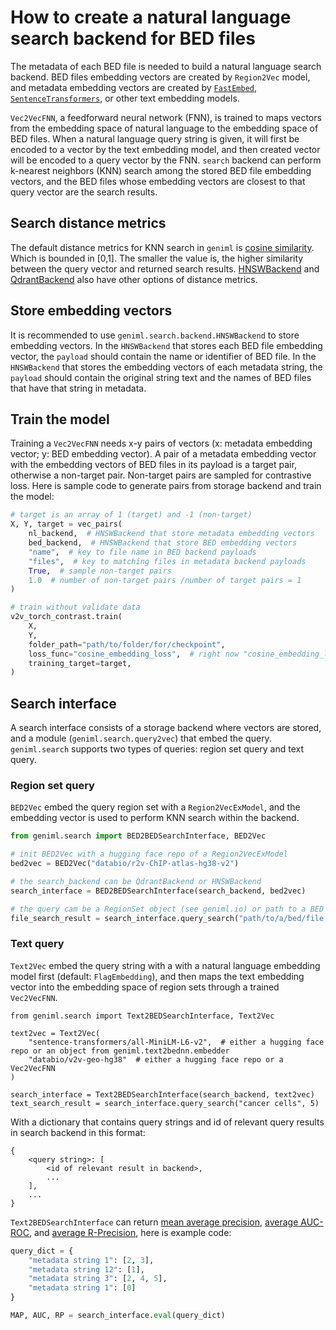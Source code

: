 # How to create a natural language search backend for BED files
The metadata of each BED file is needed to build a natural language search backend. BED files embedding vectors are created by
`Region2Vec` model, and metadata embedding vectors are created by [`FastEmbed`](https://github.com/qdrant/fastembed), [`SentenceTransformers`](https://www.sbert.net/), or other text embedding models.

`Vec2VecFNN`, a feedforward neural network (FNN), is trained to maps vectors from the embedding space of natural language to the embedding
space of BED files. When a natural language query string is given, it will first be encoded to a vector by the text embedding model, and then created 
vector will be encoded to a query vector by the FNN. `search` backend can perform k-nearest neighbors (KNN) search among the stored BED
file embedding vectors, and the BED files whose embedding vectors are closest to that query vector are the search results.

## Search distance metrics

The default distance metrics for KNN search in `geniml` is [cosine similarity](https://en.wikipedia.org/wiki/Cosine_similarity). Which is bounded in [0,1]. The smaller the value is, the higher similarity between the query vector and returned search results. [HNSWBackend](https://github.com/nmslib/hnswlib?tab=readme-ov-file#python-bindings) and [QdrantBackend](https://qdrant.tech/documentation/concepts/search/#metrics) also have other options of distance metrics.

## Store embedding vectors
It is recommended to use `geniml.search.backend.HNSWBackend` to store embedding vectors. In the `HNSWBackend` that stores each BED file embedding
vector, the `payload` should contain the name or identifier of BED file. In the `HNSWBackend` that stores the embedding vectors of each 
metadata string, the `payload` should contain the original string text and the names of BED files that have that string in metadata.

## Train the model
Training a `Vec2VecFNN` needs x-y pairs of vectors (x: metadata embedding vector; y: BED embedding vector). A pair of a metadata embedding
vector with the embedding vectors of BED files in its payload is a target pair, otherwise a non-target pair. Non-target pairs are sampled for
contrastive loss. Here is sample code to generate pairs from storage backend and train the model:

```python
# target is an array of 1 (target) and -1 (non-target) 
X, Y, target = vec_pairs(
    nl_backend,  # HNSWBackend that store metadata embedding vectors
    bed_backend,  # HNSWBackend that store BED embedding vectors
    "name",  # key to file name in BED backend payloads
    "files",  # key to matching files in metadata backend payloads
    True,  # sample non-target pairs
    1.0  # number of non-target pairs /number of target pairs = 1
)

# train without validate data
v2v_torch_contrast.train(
    X,
    Y,
    folder_path="path/to/folder/for/checkpoint",
    loss_func="cosine_embedding_loss",  # right now "cosine_embedding_loss" is the only contrastive loss function available
    training_target=target,
)

```

## Search interface
A search interface consists of a storage backend where vectors are stored, and a module (`geniml.search.query2vec`) that embed the query.
`geniml.search` supports two types of queries: region set query and text query. 

### Region set query

`BED2Vec` embed the query region set with a `Region2VecExModel`, and the embedding vector is used to perform KNN search within the backend.

```python
from geniml.search import BED2BEDSearchInterface, BED2Vec

# init BED2Vec with a hugging face repo of a Region2VecExModel
bed2vec = BED2Vec("databio/r2v-ChIP-atlas-hg38-v2")

# the search_backend can be QdrantBackend or HNSWBackend
search_interface = BED2BEDSearchInterface(search_backend, bed2vec)

# the query cam be a RegionSet object (see geniml.io) or path to a BED file in disk
file_search_result = search_interface.query_search("path/to/a/bed/file.bed", 5)
```

### Text query

`Text2Vec` embed the query string with a with a natural language embedding model first (default: `FlagEmbedding`), and then maps the text embedding vector into the embedding space of region sets through a trained `Vec2VecFNN`.

```
from geniml.search import Text2BEDSearchInterface, Text2Vec

text2vec = Text2Vec(
    "sentence-transformers/all-MiniLM-L6-v2",  # either a hugging face repo or an object from geniml.text2bednn.embedder
    "databio/v2v-geo-hg38"  # either a hugging face repo or a Vec2VecFNN
)

search_interface = Text2BEDSearchInterface(search_backend, text2vec)
text_search_result = search_interface.query_search("cancer cells", 5)
```

With a dictionary that contains query strings and id of relevant query results in search backend in this format:

```
{
    <query string>: [
        <id of relevant result in backend>,
        ...    
    ],
    ...
}
```

`Text2BEDSearchInterface` can return [mean average precision](https://www.youtube.com/watch?v=pM6DJ0ZZee0&t=157s), [average AUC-ROC](https://nlp.stanford.edu/IR-book/pdf/08eval.pdf), and [average R-Precision](https://link.springer.com/referenceworkentry/10.1007/978-0-387-39940-9_491), here is example code:

```python
query_dict = {
    "metadata string 1": [2, 3],
    "metadata string 12": [1],
    "metadata string 3": [2, 4, 5],
    "metadata string 1": [0]
}

MAP, AUC, RP = search_interface.eval(query_dict)
```



